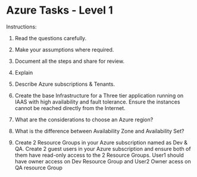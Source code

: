 # Azure Tasks - Level 1 

Instructions:
1. Read the questions carefully.
2. Make your assumptions where required.
3. Document all the steps and share for review.
4. Explain 

1. Describe Azure subscriptions & Tenants.

2. Create the base Infrastructure for a Three tier application running on IAAS with high availability and fault tolerance. Ensure the instances cannot be reached directly from the Internet.

3. What are the considerations to choose an Azure region?

4. What is the difference between Availability Zone and Availability Set?

5. Create 2 Resource Groups in your Azure subscription named as Dev & QA. Create 2 guest users in your Azure subscription and ensure both of them have read-only access to the 2 Resource Groups. User1 should have owner access on Dev Resource Group and User2 Owner acess on QA resource Group  
